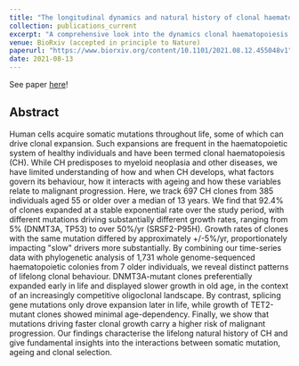 ```yaml
---
title: "The longitudinal dynamics and natural history of clonal haematopoiesis"
collection: publications_current
excerpt: "A comprehensive look into the dynamics clonal haematopoiesis in older individuals using targetted longitudinal sequencing for over 300 individuals and phylogenetic and phylodynamic analysis of seven single-cell-derived haematopoietic trees"
venue: BioRxiv (accepted in principle to Nature) 
paperurl: "https://www.biorxiv.org/content/10.1101/2021.08.12.455048v1"
date: 2021-08-13
---
```


See paper <u><a href="{{page.paperurl}}">here</a></u>!

## Abstract

Human cells acquire somatic mutations throughout life, some of which can drive clonal expansion. Such expansions are frequent in the haematopoietic system of healthy individuals and have been termed clonal haematopoiesis (CH). While CH predisposes to myeloid neoplasia and other diseases, we have limited understanding of how and when CH develops, what factors govern its behaviour, how it interacts with ageing and how these variables relate to malignant progression. Here, we track 697 CH clones from 385 individuals aged 55 or older over a median of 13 years. We find that 92.4% of clones expanded at a stable exponential rate over the study period, with different mutations driving substantially different growth rates, ranging from 5% (DNMT3A, TP53) to over 50%/yr (SRSF2-P95H). Growth rates of clones with the same mutation differed by approximately +/-5%/yr, proportionately impacting "slow" drivers more substantially. By combining our time-series data with phylogenetic analysis of 1,731 whole genome-sequenced haematopoietic colonies from 7 older individuals, we reveal distinct patterns of lifelong clonal behaviour. DNMT3A-mutant clones preferentially expanded early in life and displayed slower growth in old age, in the context of an increasingly competitive oligoclonal landscape. By contrast, splicing gene mutations only drove expansion later in life, while growth of TET2-mutant clones showed minimal age-dependency. Finally, we show that mutations driving faster clonal growth carry a higher risk of malignant progression. Our findings characterise the lifelong natural history of CH and give fundamental insights into the interactions between somatic mutation, ageing and clonal selection.
